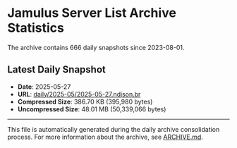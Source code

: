 # Jamulus Server List Archive Statistics

The archive contains 666 daily snapshots since 2023-08-01.

## Latest Daily Snapshot

- **Date**: 2025-05-27
- **URL**: [daily/2025-05/2025-05-27.ndjson.br](https://jamulus-archive.ap-south-1.linodeobjects.com/main/daily/2025-05/2025-05-27.ndjson.br)
- **Compressed Size**: 386.70 KB (395,980 bytes)
- **Uncompressed Size**: 48.01 MB (50,339,066 bytes)

---

This file is automatically generated during the daily archive consolidation process.
For more information about the archive, see [ARCHIVE.md](ARCHIVE.md).
